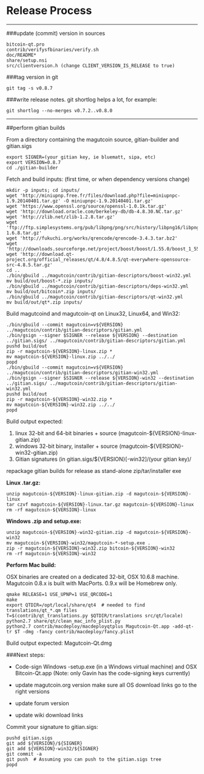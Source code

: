 Release Process
====================

* * *

###update (commit) version in sources


	bitcoin-qt.pro
	contrib/verifysfbinaries/verify.sh
	doc/README*
	share/setup.nsi
	src/clientversion.h (change CLIENT_VERSION_IS_RELEASE to true)

###tag version in git

	git tag -s v0.8.7

###write release notes. git shortlog helps a lot, for example:

	git shortlog --no-merges v0.7.2..v0.8.0

* * *

##perform gitian builds

 From a directory containing the magutcoin source, gitian-builder and gitian.sigs
  
	export SIGNER=(your gitian key, ie bluematt, sipa, etc)
	export VERSION=0.8.7
	cd ./gitian-builder

 Fetch and build inputs: (first time, or when dependency versions change)

	mkdir -p inputs; cd inputs/
	wget 'http://miniupnp.free.fr/files/download.php?file=miniupnpc-1.9.20140401.tar.gz' -O miniupnpc-1.9.20140401.tar.gz'
	wget 'https://www.openssl.org/source/openssl-1.0.1k.tar.gz'
	wget 'http://download.oracle.com/berkeley-db/db-4.8.30.NC.tar.gz'
	wget 'http://zlib.net/zlib-1.2.8.tar.gz'
	wget 'ftp://ftp.simplesystems.org/pub/libpng/png/src/history/libpng16/libpng-1.6.8.tar.gz'
	wget 'http://fukuchi.org/works/qrencode/qrencode-3.4.3.tar.bz2'
	wget 'http://downloads.sourceforge.net/project/boost/boost/1.55.0/boost_1_55_0.tar.bz2'
	wget 'http://download.qt-project.org/official_releases/qt/4.8/4.8.5/qt-everywhere-opensource-src-4.8.5.tar.gz'
	cd ..
	./bin/gbuild ../magutcoin/contrib/gitian-descriptors/boost-win32.yml
	mv build/out/boost-*.zip inputs/
	./bin/gbuild ../magutcoin/contrib/gitian-descriptors/deps-win32.yml
	mv build/out/bitcoin*.zip inputs/
	./bin/gbuild ../magutcoin/contrib/gitian-descriptors/qt-win32.yml
	mv build/out/qt*.zip inputs/

 Build magutcoind and magutcoin-qt on Linux32, Linux64, and Win32:
  
	./bin/gbuild --commit magutcoin=v${VERSION} ../magutcoin/contrib/gitian-descriptors/gitian.yml
	./bin/gsign --signer $SIGNER --release ${VERSION} --destination ../gitian.sigs/ ../magutcoin/contrib/gitian-descriptors/gitian.yml
	pushd build/out
	zip -r magutcoin-${VERSION}-linux.zip *
	mv magutcoin-${VERSION}-linux.zip ../../
	popd
	./bin/gbuild --commit magutcoin=v${VERSION} ../magutcoin/contrib/gitian-descriptors/gitian-win32.yml
	./bin/gsign --signer $SIGNER --release ${VERSION}-win32 --destination ../gitian.sigs/ ../magutcoin/contrib/gitian-descriptors/gitian-win32.yml
	pushd build/out
	zip -r magutcoin-${VERSION}-win32.zip *
	mv magutcoin-${VERSION}-win32.zip ../../
	popd

  Build output expected:

  1. linux 32-bit and 64-bit binaries + source (magutcoin-${VERSION}-linux-gitian.zip)
  2. windows 32-bit binary, installer + source (magutcoin-${VERSION}-win32-gitian.zip)
  3. Gitian signatures (in gitian.sigs/${VERSION}[-win32]/(your gitian key)/

repackage gitian builds for release as stand-alone zip/tar/installer exe

**Linux .tar.gz:**

	unzip magutcoin-${VERSION}-linux-gitian.zip -d magutcoin-${VERSION}-linux
	tar czvf magutcoin-${VERSION}-linux.tar.gz magutcoin-${VERSION}-linux
	rm -rf magutcoin-${VERSION}-linux

**Windows .zip and setup.exe:**

	unzip magutcoin-${VERSION}-win32-gitian.zip -d magutcoin-${VERSION}-win32
	mv magutcoin-${VERSION}-win32/magutcoin-*-setup.exe .
	zip -r magutcoin-${VERSION}-win32.zip bitcoin-${VERSION}-win32
	rm -rf magutcoin-${VERSION}-win32

**Perform Mac build:**

  OSX binaries are created on a dedicated 32-bit, OSX 10.6.8 machine.
  Magutcoin 0.8.x is built with MacPorts.  0.9.x will be Homebrew only.

	qmake RELEASE=1 USE_UPNP=1 USE_QRCODE=1
	make
	export QTDIR=/opt/local/share/qt4  # needed to find translations/qt_*.qm files
	T=$(contrib/qt_translations.py $QTDIR/translations src/qt/locale)
	python2.7 share/qt/clean_mac_info_plist.py
	python2.7 contrib/macdeploy/macdeployqtplus Magutcoin-Qt.app -add-qt-tr $T -dmg -fancy contrib/macdeploy/fancy.plist

 Build output expected: Magutcoin-Qt.dmg

###Next steps:

* Code-sign Windows -setup.exe (in a Windows virtual machine) and
  OSX Bitcoin-Qt.app (Note: only Gavin has the code-signing keys currently)

* update magutcoin.org version
  make sure all OS download links go to the right versions

* update forum version

* update wiki download links

Commit your signature to gitian.sigs:

	pushd gitian.sigs
	git add ${VERSION}/${SIGNER}
	git add ${VERSION}-win32/${SIGNER}
	git commit -a
	git push  # Assuming you can push to the gitian.sigs tree
	popd

